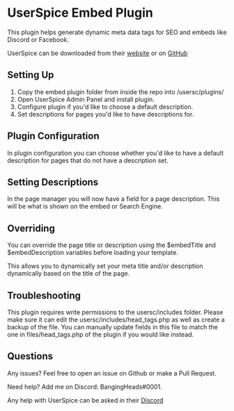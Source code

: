 # UserSpice Embed Plugin

This plugin helps generate dynamic meta data tags for SEO and embeds like Discord or Facebook.

UserSpice can be downloaded from their [website](https://userspice.com/) or on [GitHub](https://github.com/mudmin/UserSpice5)

## Setting Up

1. Copy the embed plugin folder from inside the repo into /usersc/plugins/
2. Open UserSpice Admin Panel and install plugin.
3. Configure plugin if you'd like to choose a default description.
4. Set descriptions for pages you'd like to have descriptions for.

## Plugin Configuration

In plugin configuration you can choose whether you'd like to have a default description for pages that do not have a description set.

## Setting Descriptions

In the page manager you will now have a field for a page description. This will be what is shown on the embed or Search Engine.

## Overriding

You can override the page title or description using the $embedTitle and $embedDescription variables before loading your template.

This allows you to dynamically set your meta title and/or description dynamically based on the title of the page.

## Troubleshooting

This plugin requires write permissions to the usersc/includes folder. Please make sure it can edit the usersc/includes/head_tags.php as well as create a backup of the file. You can manually update fields in this file to match the one in files/head_tags.php of the plugin if you would like instead.

## Questions

Any issues? Feel free to open an issue on Github or make a Pull Request.

Need help? Add me on Discord: BangingHeads#0001.

Any help with UserSpice can be asked in their [Discord](https://discord.gg/j25FeHu)
